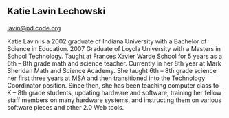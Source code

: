 ## Katie Lavin Lechowski

[lavin@pd.code.org](mailto:lavin@pd.code.org)

Katie Lavin is a 2002 graduate of Indiana University with a Bachelor of Science in Education.  2007 Graduate of Loyola University with a Masters in School Technology.  Taught at Frances Xavier Warde School for 5 years as a 6th – 8th grade math and science teacher.  Currently in her 8th year at Mark Sheridan Math and Science Academy.  She taught 6th – 8th grade science her first three years at MSA and then transitioned into the Technology Coordinator position.  Since then, she has been teaching computer class to K – 8th grade students, updating hardware and software, training her fellow staff members on many hardware systems, and instructing them on various software pieces and other 2.0 Web tools.  